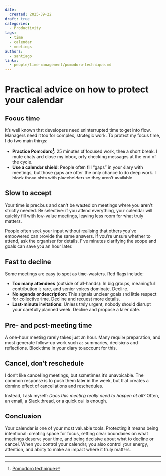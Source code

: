 ```yaml
---
date:
  created: 2025-09-22
draft: true
categories:
  - Productivity
tags:
  - time
  - calendar
  - meetings
authors:
  - santiago
links:
  - people/time-management/pomodoro-technique.md
---
```


# Practical advice on how to protect your calendar

## Focus time

It’s well known that developers need uninterrupted time to get into flow. Managers need it too for complex, strategic work. To protect my focus time, I do two main things:

- **Practice Pomodoro[^1]**: 25 minutes of focused work, then a short break. I mute chats and close my inbox, only checking messages at the end of the cycle.
- **Use a calendar shield**: People often fill “gaps” in your diary with meetings, but those gaps are often the only chance to do deep work. I block those slots with placeholders so they aren’t available.

## Slow to accept

Your time is precious and can't be wasted on meetings where you aren’t strictly needed. Be selective: if you attend everything, your calendar will quickly fill with low-value meetings, leaving less room for what truly matters.

People often seek your input without realising that others you’ve empowered can provide the same answers. If you’re unsure whether to attend, ask the organiser for details. Five minutes clarifying the scope and goals can save you an hour later.

## Fast to decline

Some meetings are easy to spot as time-wasters. Red flags include:

- **Too many attendees** (outside of all-hands): In big groups, meaningful contribution is rare, and senior voices dominate. Decline.
- **No agenda or description**: This signals unclear goals and little respect for collective time. Decline and request more details.
- **Last-minute invitations**: Unless truly urgent, nobody should disrupt your carefully planned week. Decline and propose a later date.

## Pre- and post-meeting time

A one-hour meeting rarely takes just an hour. Many require preparation, and most generate follow-up work such as summaries, decisions and reflections. Block time in your diary to account for this.

## Cancel, don’t reschedule

I don’t like cancelling meetings, but sometimes it’s unavoidable. The common response is to push them later in the week, but that creates a domino effect of cancellations and reschedules.

Instead, I ask myself: _Does this meeting really need to happen at all?_ Often, an email, a Slack thread, or a quick call is enough.

## Conclusion

Your calendar is one of your most valuable tools. Protecting it means being intentional: creating space for focus, setting clear boundaries on what meetings deserve your time, and being decisive about what to decline or cancel. When you control your calendar, you also control your energy, attention, and ability to make an impact where it truly matters.

---

[^1]: [Pomodoro technique](../../people/time-management/pomodoro-technique.md)
